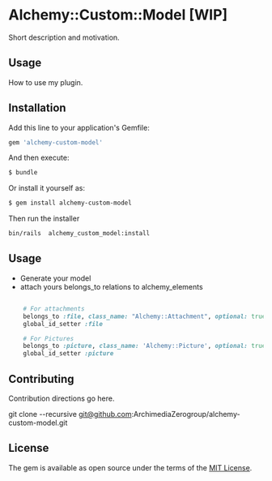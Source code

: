 # Alchemy::Custom::Model [WIP]
Short description and motivation.

## Usage
How to use my plugin.

## Installation
Add this line to your application's Gemfile:

```ruby
gem 'alchemy-custom-model'
```

And then execute:
```bash
$ bundle
```

Or install it yourself as:
```bash
$ gem install alchemy-custom-model
```

Then run the installer
```bash
bin/rails  alchemy_custom_model:install
```

## Usage

* Generate your model
* attach yours belongs_to relations to alchemy_elements
```ruby

    # For attachments
    belongs_to :file, class_name: "Alchemy::Attachment", optional: true, foreign_key: :attachment_id
    global_id_setter :file

    # For Pictures
    belongs_to :picture, class_name: 'Alchemy::Picture', optional: true, touch: true
    global_id_setter :picture
```



## Contributing
Contribution directions go here.

git clone --recursive git@github.com:ArchimediaZerogroup/alchemy-custom-model.git

## License
The gem is available as open source under the terms of the [MIT License](https://opensource.org/licenses/MIT).
